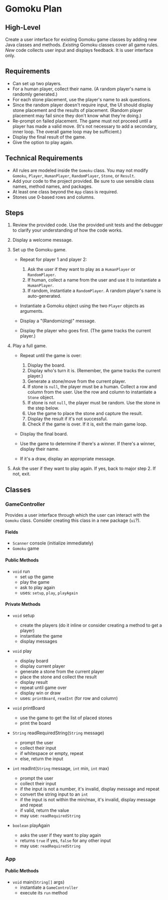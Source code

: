 # Gomoku Plan

## High-Level

Create a user interface for existing Gomoku game classes by adding new Java classes and methods. _Existing_ Gomoku classes cover all game rules. _New_ code collects user input and displays feedback. It is user interface only.

## Requirements

- Can set up two players.
- For a human player, collect their name. (A random player's name is randomly generated.)
- For each stone placement, use the player's name to ask questions.
- Since the random player doesn't require input, the UI should display stone placement and the results of placement. (Random player placement may fail since they don't know what they're doing.)
- Re-prompt on failed placement. The game must not proceed until a player has made a valid move. (It's not necessary to add a secondary, inner loop. The overall game loop may be sufficient.)
- Display the final result of the game.
- Give the option to play again.

## Technical Requirements

- All rules are modeled inside the `Gomoku` class. You may not modify `Gomoku`, `Player`, `HumanPlayer`, `RandomPlayer`, `Stone`, or `Result`.
- Add your code to the project provided. Be sure to use sensible class names, method names, and packages.
- At least one class beyond the `App` class is required.
- Stones use 0-based rows and columns.

## Steps

1. Review the provided code. Use the provided unit tests and the debugger to clarify your understanding of how the code works.

2. Display a welcome message.

3. Set up the Gomoku game.

    - Repeat for player 1 and player 2:
        1. Ask the user if they want to play as a `HumanPlayer` or `RandomPlayer`.
        2. If human, collect a name from the user and use it to instantiate a `HumanPlayer`.
        3. If random, instantiate a `RandomPlayer`. A random player's name is auto-generated.

    - Instantiate a Gomoku object using the two `Player` objects as arguments.

    - Display a "(Randomizing)" message.

    - Display the player who goes first. (The game tracks the current player.)

4. Play a full game.

    - Repeat until the game is over:
        1. Display the board.
        2. Display who's turn it is. (Remember, the game tracks the current player.)
        3. Generate a stone/move from the current player.
        4. If stone is `null`, the player must be a human. Collect a row and column from the user. Use the row and column to instantiate a `Stone` object.
        5. If stone is not `null`, the player must be random. Use the stone in the step below.
        6. Use the game to place the stone and capture the result.
        7. Display the result if it's not successful.
        8. Check if the game is over. If it is, exit the main game loop.

    - Display the final board.
    - Use the game to determine if there's a winner. If there's a winner, display their name.
    - If it's a draw, display an appropriate message.

5. Ask the user if they want to play again. If yes, back to major step 2. If not, exit.

## Classes

### GameController

Provides a user interface through which the user can interact with the `Gomoku` class. Consider creating this class in a new package (`ui`?).

#### Fields

- `Scanner` console (initialize immediately)
- `Gomoku` game

#### Public Methods

- `void` run
    - set up the game
    - play the game
    - ask to play again
    - uses: `setup`, `play`, `playAgain`

#### Private Methods

- `void` setup
    - create the players (do it inline or consider creating a method to get a player)
    - instantiate the game
    - display messages

- `void` play
    - display board
    - display current player
    - generate a stone from the current player
    - place the stone and collect the result
    - display result
    - repeat until game over
    - display win or draw
    - uses: `printBoard`, `readInt` (for row and column)

- `void` printBoard
    - use the game to get the list of placed stones
    - print the board

- `String` readRequiredString(`String` message)
    - prompt the user
    - collect their input
    - if whitespace or empty, repeat
    - else, return the input

- `int` readInt(`String` message, `int` min, `int` max)
    - prompt the user
    - collect their input
    - if the input is not a number, it's invalid, display message and repeat
    - convert the string input to an `int`
    - if the input is not within the min/max, it's invalid, display message and repeat
    - if valid, return the value
    - may use: `readRequiredString`

- `boolean` playAgain
    - asks the user if they want to play again
    - returns `true` if yes, `false` for any other input
    - may use: `readRequiredString`

### App

#### Public Methods

- `void` main(`String[]` args)
    - instantiate a `GameController`
    - execute its `run` method
